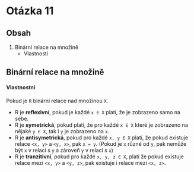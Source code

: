 # Otázka 11
## Obsah
1. Binární relace na množině
   - Vlastnosti

## Binární relace na množině
#### Vlastnostni
Pokud je `R` binární relace nad množinou `X`.
- R je **reflexivní**, pokud je každé `x ∈ X` platí, že je zobrazeno samo na sebe.
- R je **symetrická**, pokud platí, že pro každé `x ∈ X` které je zobrazeno na nějaké `y ∈ X`, tak i `y` je zobrazeno na `x`.
- R je **antisymetrická**, pokud pro každé `x, y ∈ X` platí, že pokud existuje relace `<x, y>` a `<y, x>`, pak `x = y`. (Pokud je `x` různé od `y`, pak nemůže být `x` v relaci s `y` a zároveň `y` v relaci s `x`)
- R je **tranzitivní**, pokud pro každé `x, y, z ∈ X`, platí že pokud existuje relace mezi `<x, y>` a `<y, z>`, pak existuje i relace mezi `<x, z>`. 